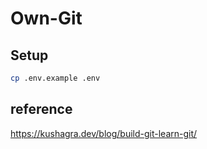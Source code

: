 # Own-Git

## Setup
```sh
cp .env.example .env
```

## reference
https://kushagra.dev/blog/build-git-learn-git/
